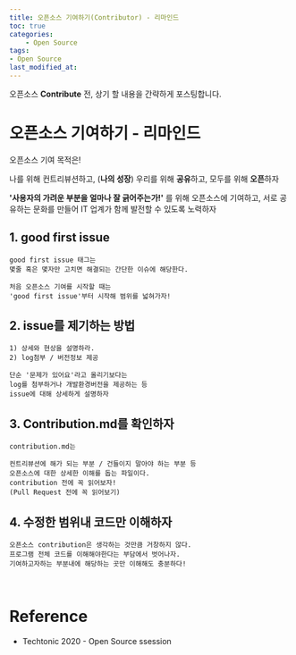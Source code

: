 ```yaml
---
title: 오픈소스 기여하기(Contributor) - 리마인드
toc: true
categories:	
    - Open Source
tags:
- Open Source
last_modified_at: 
---
```


 오픈소스 **Contribute** 전, 상기 할 내용을 간략하게 포스팅합니다.

# 오픈소스 기여하기 - 리마인드

오픈소스 기여 목적은!

나를 위해 컨트리뷰션하고, (**나의 성장**)
우리를 위해 **공유**하고,
모두를 위해 **오픈**하자

**'사용자의 가려운 부분을 얼마나 잘 긁어주는가!'** 를 위해 오픈소스에 기여하고, 서로 공유하는 문화를 만들어 
IT 업계가 함께 발전할 수 있도록 노력하자

## 1. good first issue

```
good first issue 태그는
몇줄 혹은 몇자만 고치면 해결되는 간단한 이슈에 해당한다.

처음 오픈소스 기여를 시작할 때는 
'good first issue'부터 시작해 범위를 넓혀가자!
```

## 2. issue를 제기하는 방법

```
1) 상세와 현상을 설명하라.
2) log첨부 / 버전정보 제공

단순 '문제가 있어요'라고 올리기보다는
log를 첨부하거나 개발환경버전을 제공하는 등
issue에 대해 상세하게 설명하자
```

## 3. Contribution.md를 확인하자

```
contribution.md는

컨트리뷰션에 해가 되는 부분 / 건들이지 말아야 하는 부분 등 
오픈소스에 대한 상세한 이해를 돕는 파일이다. 
contribution 전에 꼭 읽어보자!
(Pull Request 전에 꼭 읽어보기)
```

## 4. 수정한 범위내 코드만 이해하자

```
오픈소스 contribution은 생각하는 것만큼 거창하지 않다.
프로그램 전체 코드를 이해해야한다는 부담에서 벗어나자.
기여하고자하는 부분내에 해당하는 곳만 이해해도 충분하다!
```

<br/>

# Reference

- Techtonic 2020 - Open Source ssession
